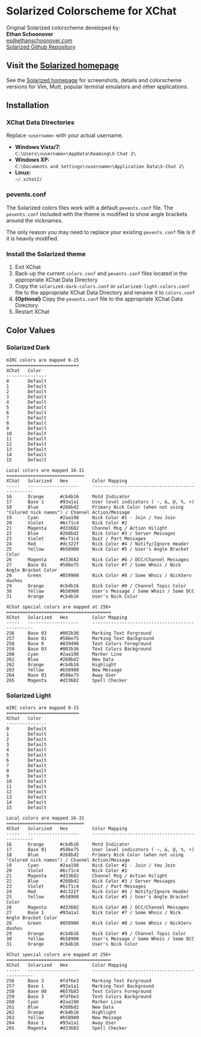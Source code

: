 # Solarized Colorscheme for XChat

Original Solarized colorscheme developed by:  
**Ethan Schoonover**  
<es@ethanschoonover.com>  
[Solarized Github Repository]

## Visit the [Solarized homepage]

See the [Solarized homepage] for screenshots, details and colorscheme versions
for Vim, Mutt, popular terminal emulators and other applications.

[Solarized Github Repository]: https://github.com/altercation/solarized
[Solarized homepage]: http://ethanschoonover.com/solarized

## Installation

### XChat Data Directories
Replace `<username>` with your actual username.

* **Windows Vista/7:**  
`C:\Users\<username>\AppData\Roaming\X-Chat 2\`
* **Windows XP:**  
`C:\Documents and Settings\<username>\Application Data\X-Chat 2\`
* **Linux:**  
`~/.xchat2/`

### pevents.conf
The Solarized colors files work with a default `pevents.conf` file. The
`pevents.conf` included with the theme is modified to show angle brackets around
the nicknames.

The only reason you may need to replace your existing `pevents.conf` file is if
it is heavily modified.

### Install the Solarized theme
1. Exit XChat
1. Back-up the current `colors.conf` and `pevents.conf` files located in
   the appropriate XChat Data Directory
1. Copy the `solarized-dark-colors.conf` or `solarized-light-colors.conf` file
   to the appropriate XChat Data Directory and rename it to `colors.conf`
1. **(Optional)** Copy the `pevents.conf` file to the appropriate XChat Data
   Directory
1. Restart XChat

## Color Values

### Solarized Dark
    mIRC colors are mapped 0-15
    ===========================
    XChat   Color
    ---------------
    0       Default
    1       Default
    2       Default
    3       Default
    4       Default
    5       Default
    6       Default
    7       Default
    8       Default
    9       Default
    10      Default
    11      Default
    12      Default
    13      Default
    14      Default
    15      Default

    Local colors are mapped 16-31
    =============================
    XChat   Solarized   Hex         Color Mapping
    -----   -------------------     ------------------------------------------------
    16      Orange      #cb4b16     Motd Indicator
    17      Base 1      #93a1a1     User level indicators ( ~, &, @, %, +)
    18      Blue        #268bd2     Primary Nick Color (when not using "Colored nick names") / Channel Action/Message
    19      Cyan        #2aa198     Nick Color #1 - Join / You Join
    20      Violet      #6c71c4     Nick Color #2
    21      Magenta     #d33682     Channel Msg / Action Hilight
    22      Blue        #268bd2     Nick Color #3 / Server Messages
    23      Violet      #6c71c4     Quit / Part Messages
    24      Red         #dc322f     Nick Color #4 / Notify/Ignore Header
    25      Yellow      #b58900     Nick Color #5 / User's Angle Bracket Color
    26      Magenta     #d33682     Nick Color #6 / DCC/Channel Messages
    27      Base 01     #586e75     Nick Color #7 / Some Whois / Nick Angle Bracket Color
    28      Green       #859900     Nick Color #8 / Some Whois / NickServ dashes
    29      Orange      #cb4b16     Nick Color #9 / Channel Topic Color
    30      Yellow      #b58900     User's Message / Some Whois / Some DCC
    31      Orange      #cb4b16     User's Nick Color

    XChat special colors are mapped at 256+
    =======================================
    XChat   Solarized   Hex         Color Mapping
    -----   -------------------     ------------------------------------------------
    256     Base 03     #002b36     Marking Text Forground
    257     Base 01     #586e75     Marking Text Background
    258     Base 0      #839496     Text Colors Foreground
    259     Base 03     #002b36     Text Colors Background
    260     Cyan        #2aa198     Marker Line
    261     Blue        #268bd2     New Data
    262     Orange      #cb4b16     Highlight
    263     Yellow      #b58900     New Message
    264     Base 01     #586e75     Away User
    265     Magenta     #d33682     Spell Checker

### Solarized Light
    mIRC colors are mapped 0-15
    ===========================
    XChat   Color
    ---------------
    0       Default
    1       Default
    2       Default
    3       Default
    4       Default
    5       Default
    6       Default
    7       Default
    8       Default
    9       Default
    10      Default
    11      Default
    12      Default
    13      Default
    14      Default
    15      Default

    Local colors are mapped 16-31
    =============================
    XChat   Solarized   Hex         Color Mapping
    -----   -------------------     ------------------------------------------------
    16      Orange      #cb4b16     Motd Indicator
    17      Base 01     #586e75     User level indicators ( ~, &, @, %, +)
    18      Blue        #268bd2     Primary Nick Color (when not using "Colored nick names") / Channel Action/Message
    19      Cyan        #2aa198     Nick Color #1 - Join / You Join
    20      Violet      #6c71c4     Nick Color #2
    21      Magenta     #d33682     Channel Msg / Action Hilight
    22      Blue        #268bd2     Nick Color #3 / Server Messages
    23      Violet      #6c71c4     Quit / Part Messages
    24      Red         #dc322f     Nick Color #4 / Notify/Ignore Header
    25      Yellow      #b58900     Nick Color #5 / User's Angle Bracket Color
    26      Magenta     #d33682     Nick Color #6 / DCC/Channel Messages
    27      Base 1      #93a1a1     Nick Color #7 / Some Whois / Nick Angle Bracket Color
    28      Green       #859900     Nick Color #8 / Some Whois / NickServ dashes
    29      Orange      #cb4b16     Nick Color #9 / Channel Topic Color
    30      Yellow      #b58900     User's Message / Some Whois / Some DCC
    31      Orange      #cb4b16     User's Nick Color

    XChat special colors are mapped at 256+
    =======================================
    XChat   Solarized   Hex         Color Mapping
    -----   -------------------     ------------------------------------------------
    256     Base 3      #fdf6e3     Marking Text Forground
    257     Base 1      #93a1a1     Marking Text Background
    258     Base 00     #657b83     Text Colors Foreground
    259     Base 3      #fdf6e3     Text Colors Background
    260     Cyan        #2aa198     Marker Line
    261     Blue        #268bd2     New Data
    262     Orange      #cb4b16     Highlight
    263     Yellow      #b58900     New Message
    264     Base 1      #93a1a1     Away User
    265     Magenta     #d33682     Spell Checker
